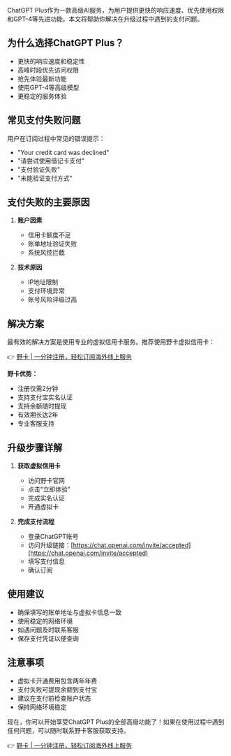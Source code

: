 ChatGPT Plus作为一款高级AI服务，为用户提供更快的响应速度、优先使用权限和GPT-4等先进功能。本文将帮助你解决在升级过程中遇到的支付问题。

## **为什么选择ChatGPT Plus？**

- 更快的响应速度和稳定性
- 高峰时段优先访问权限
- 抢先体验最新功能
- 使用GPT-4等高级模型
- 更稳定的服务体验

## **常见支付失败问题**

用户在订阅过程中常见的错误提示：

- "Your credit card was declined"
- "请尝试使用借记卡支付"
- "支付验证失败"
- "未能验证支付方式"

## **支付失败的主要原因**

1. **账户因素**
   - 信用卡额度不足
   - 账单地址验证失败
   - 系统风控拦截

2. **技术原因**
   - IP地址限制
   - 支付环境异常
   - 账号风险评级过高

## **解决方案**

最有效的解决方案是使用专业的虚拟信用卡服务。推荐使用野卡虚拟信用卡：

👉 [野卡 | 一分钟注册，轻松订阅海外线上服务](https://bit.ly/bewildcard)

**野卡优势：**
- 注册仅需2分钟
- 支持支付宝实名认证
- 支持余额随时提现
- 有效期长达2年
- 专业客服支持

## **升级步骤详解**

1. **获取虚拟信用卡**
   - 访问野卡官网
   - 点击"立即体验"
   - 完成实名认证
   - 开通虚拟卡

2. **完成支付流程**
   - 登录ChatGPT账号
   - 访问升级链接：[https://chat.openai.com/invite/accepted](https://chat.openai.com/invite/accepted)
   - 填写支付信息
   - 确认订阅

## **使用建议**

- 确保填写的账单地址与虚拟卡信息一致
- 使用稳定的网络环境
- 如遇问题及时联系客服
- 保存支付凭证以便查询

## **注意事项**

- 虚拟卡开通费用包含两年年费
- 支付失败可提现余额到支付宝
- 建议在支付前检查账户状态
- 保持网络环境稳定

现在，你可以开始享受ChatGPT Plus的全部高级功能了！如果在使用过程中遇到任何问题，可以随时联系野卡客服获取支持。

👉 [野卡 | 一分钟注册，轻松订阅海外线上服务](https://bit.ly/bewildcard)